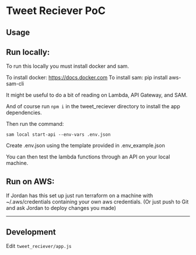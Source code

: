 # Tweet Reciever PoC

## Usage

## Run locally:

To run this locally you must install docker and sam.

To install docker: https://docs.docker.com
To install sam: pip install aws-sam-cli

It might be useful to do a bit of reading on Lambda, API Gateway, and SAM.

And of course run `npm i` in the tweet_reciever directory to install the app dependencies.

Then run the command:

```
sam local start-api --env-vars .env.json
```

Create .env.json using the template provided in .env_example.json

You can then test the lambda functions through an API on your local machine.

## Run on AWS:

If Jordan has this set up just run terraform on a machine with ~/.aws/credentials containing your own aws credentials.
(Or just push to Git and ask Jordan to deploy changes you made)

---

## Development

Edit `tweet_reciever/app.js`
